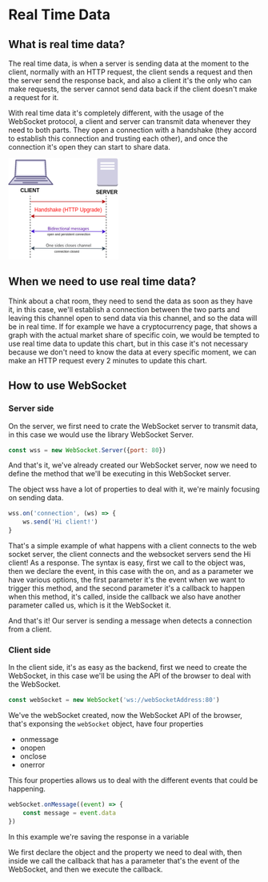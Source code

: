 # Real Time Data

## What is real time data?

The real time data, is when a server is sending data at the moment to the client, normally with an HTTP request, the client sends a request and then the server send the response back, and also a client it's the only who can make requests, the server cannot send data back if the client doesn't make a request for it.

With real time data it's completely different, with the usage of the WebSocket protocol, a client and server can transmit data whenever they need to both parts. They open a connection with a handshake \(they accord to establish this connection and trusting each other\), and once the connection it's open they can start to share data.

![This is how WebSocket works](../../.gitbook/assets/image%20%2840%29.png)

## When we need to use real time data?

Think about a chat room, they need to send the data as soon as they have it, in this case, we'll establish a connection between the two parts and leaving this channel open to send data via this channel, and so the data will be in real time. If for example we have a cryptocurrency page, that shows a graph with the actual market share of specific coin, we would be tempted to use real time data to update this chart, but in this case it's not necessary because we don't need to know the data at every specific moment, we can make an HTTP request every 2 minutes to update this chart.

## How to use WebSocket

### Server side

On the server, we first need to crate the WebSocket server to transmit data, in this case we would use the library WebSocket Server.

```javascript
const wss = new WebSocket.Server({port: 80})
```

And that's it, we've already created our WebSocket server, now we need to define the method that we'll be executing in this WebSocket server.

The object wss have a lot of properties to deal with it, we're mainly focusing on sending data.

```javascript
wss.on('connection', (ws) => {
    ws.send('Hi client!')
}
```

That's a simple example of what happens with a client connects to the web socket server, the client connects and the websocket servers send the Hi client! As a response. The syntax is easy, first we call to the object was, then we declare the event, in this case with the on, and as a parameter we have various options, the first parameter it's the event when we want to trigger this method, and the second parameter it's a callback to happen when this method, it's called, inside the callback we also have another parameter called us, which is it the WebSocket it.

And that's it! Our server is sending a message when detects a connection from a client.

### Client side

In the client side, it's as easy as the backend, first we need to create the WebSocket, in this case we'll be using the API of the browser to deal with the WebSocket.

```javascript
const webSocket = new WebSocket('ws://webSocketAddress:80')
```

We've the webSocket created, now the WebSocket API of the browser, that's exponsing the `webSocket` object, have four properties

* onmessage
* onopen
* onclose
* onerror

This four properties allows us to deal with the different events that could be happening.

```javascript
webSocket.onMessage((event) => {
    const message = event.data
})
```

In this example we're saving the response in a variable

We first declare the object and the property we need to deal with, then inside we call the callback that has a parameter that's the event of the WebSocket, and then we execute the callback.

